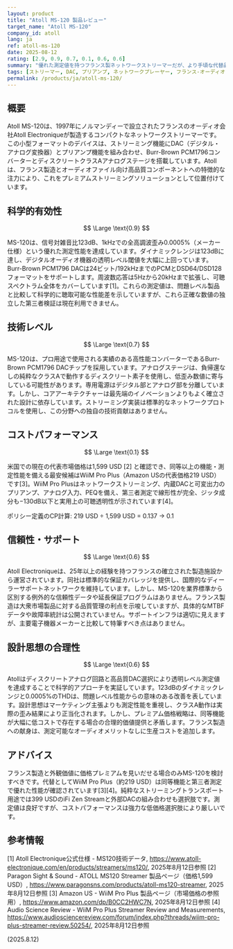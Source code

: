 ```yaml
---
layout: product
title: "Atoll MS-120 製品レビュー"
target_name: "Atoll MS-120"
company_id: atoll
lang: ja
ref: atoll-ms-120
date: 2025-08-12
rating: [2.9, 0.9, 0.7, 0.1, 0.6, 0.6]
summary: "優れた測定値を持つフランス製ネットワークストリーマーだが、より手頃な代替品に対してプレミアム価格設定"
tags: [ストリーマー, DAC, プリアンプ, ネットワークプレーヤー, フランス-オーディオ]
permalink: /products/ja/atoll-ms-120/
---
```


## 概要

Atoll MS-120は、1997年にノルマンディーで設立されたフランスのオーディオ会社Atoll Electroniqueが製造するコンパクトなネットワークストリーマーです。この小型フォーマットのデバイスは、ストリーミング機能にDAC（デジタル・アナログ変換器）とプリアンプ機能を組み合わせ、Burr-Brown PCM1796コンバーターとディスクリートクラスAアナログステージを搭載しています。Atollは、フランス製造とオーディオファイル向け高品質コンポーネントへの特徴的な注力により、これをプレミアムストリーミングソリューションとして位置付けています。

## 科学的有効性

$$ \Large \text{0.9} $$

MS-120は、信号対雑音比123dB、1kHzでの全高調波歪み0.0005%（メーカー仕様）という優れた測定性能を達成しています。ダイナミックレンジは123dBに達し、デジタルオーディオ機器の透明レベル閾値を大幅に上回っています。Burr-Brown PCM1796 DACは24ビット/192kHzまでのPCMとDSD64/DSD128フォーマットをサポートします。周波数応答は5Hzから20kHzまで拡張し、可聴スペクトラム全体をカバーしています[1]。これらの測定値は、問題レベル製品と比較して科学的に聴取可能な性能差を示していますが、これら正確な数値の独立した第三者検証は現在利用できません。

## 技術レベル

$$ \Large \text{0.7} $$

MS-120は、プロ用途で使用される実績のある高性能コンバーターであるBurr-Brown PCM1796 DACチップを採用しています。アナログステージは、負帰還なしの純粋なクラスAで動作するディスクリート素子を使用し、低歪み数値に寄与している可能性があります。専用電源はデジタル部とアナログ部を分離しています。しかし、コアアーキテクチャーは最先端のイノベーションよりもよく確立された設計に依存しています。ストリーミング実装は標準的なネットワークプロトコルを使用し、この分野への独自の技術貢献はありません。

## コストパフォーマンス

$$ \Large \text{0.1} $$

米国での現在の代表市場価格は1,599 USD [2] と確認でき、同等以上の機能・測定性能を備える最安候補はWiiM Pro Plus（Amazon USの代表価格219 USD）です[3]。WiiM Pro Plusはネットワークストリーミング、内蔵DACと可変出力のプリアンプ、アナログ入力、PEQを備え、第三者測定で線形性が完全、ジッタ成分も−130dB以下と実用上の可聴透明性が示されています[4]。

ポリシー定義のCP計算:
219 USD ÷ 1,599 USD = 0.137 → 0.1

## 信頼性・サポート

$$ \Large \text{0.6} $$

Atoll Electroniqueは、25年以上の経験を持つフランスの確立された製造施設から運営されています。同社は標準的な保証カバレッジを提供し、国際的なディーラーサポートネットワークを維持しています。しかし、MS-120を業界標準から区別する例外的な信頼性データや延長保証プログラムはありません。フランス製造は大衆市場製品に対する品質管理の利点を示唆していますが、具体的なMTBFデータや故障率統計は公開されていません。サポートインフラは適切に見えますが、主要電子機器メーカーと比較して特筆すべき点はありません。

## 設計思想の合理性

$$ \Large \text{0.6} $$

Atollはディスクリートアナログ回路と高品質DAC選択により透明レベル測定値を達成することで科学的アプローチを実証しています。123dBのダイナミックレンジと0.0005%のTHDは、問題レベル性能からの意味のある改善を表しています。設計思想はマーケティング主張よりも測定性能を重視し、クラスA動作は実際の歪み結果により正当化されます。しかし、プレミアム価格戦略は、同等機能が大幅に低コストで存在する場合の合理的価値提供と矛盾します。フランス製造への献身は、測定可能なオーディオメリットなしに生産コストを追加します。

## アドバイス

フランス製造と外観価値に価格プレミアムを見いだせる場合のみMS-120を検討すべきです。代替としてWiiM Pro Plus（約219 USD）は同等機能と第三者測定で優れた性能が確認されています[3][4]。純粋なストリーミングトランスポート用途では399 USDのiFi Zen Streamと外部DACの組み合わせも選択肢です。測定値は良好ですが、コストパフォーマンスは強力な低価格選択肢により厳しいです。

## 参考情報

[1] Atoll Electronique公式仕様 - MS120技術データ, https://www.atoll-electronique.com/en/products/streamers/ms120/, 2025年8月12日参照
[2] Paragon Sight & Sound - ATOLL MS120 Streamer 製品ページ（価格1,599 USD）, https://www.paragonsns.com/products/atoll-ms120-streamer, 2025年8月12日参照
[3] Amazon US - WiiM Pro Plus 製品ページ（市場価格の参照用）, https://www.amazon.com/dp/B0CC2HWC7N, 2025年8月12日参照
[4] Audio Science Review - WiiM Pro Plus Streamer Review and Measurements, https://www.audiosciencereview.com/forum/index.php?threads/wiim-pro-plus-streamer-review.50254/, 2025年8月12日参照

(2025.8.12)